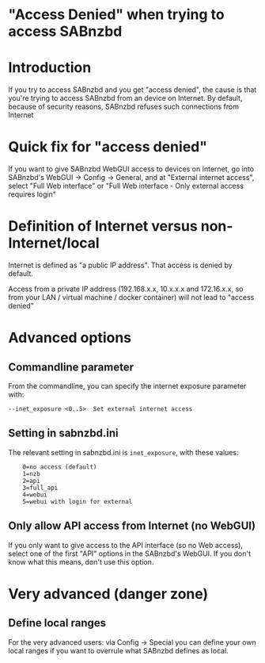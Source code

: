 # "Access Denied" when trying to access SABnzbd

# Introduction

If you try to access SABnzbd and you get "access denied", the cause is that you're trying to access SABnzbd from an device on Internet. 
By default, because of security reasons, SABnzbd refuses such connections from Internet

# Quick fix for "access denied"

If you want to give SABnzbd WebGUI access to devices on Internet, go into SABnzbd's WebGUI -> Config -> General, 
and at "External internet access", select "Full Web interface"  or "Full Web interface - Only external access requires login"

# Definition of Internet versus non-Internet/local

Internet is defined as "a public IP address". That access is denied by default.

Access from a private IP address (192.168.x.x, 10.x.x.x and 172.16.x.x, so from your LAN / virtual machine / docker container) will not lead to "access denied"

# Advanced options
## Commandline parameter

From the commandline, you can specify the internet exposure parameter with:

```
--inet_exposure <0..5>  Set external internet access
```

## Setting in sabnzbd.ini

The relevant setting in sabnzbd.ini is `inet_exposure`, with these values:

```
    0=no access (default)
    1=nzb
    2=api
    3=full_api
    4=webui
    5=webui with login for external
```


## Only allow API access from Internet (no WebGUI)

If you only want to give access to the API interface (so no Web access), select one of the first "API" options in the SABnzbd's WebGUI.
If you don't know what this means, don't use this option.


# Very advanced (danger zone)

## Define local ranges

For the very advanced users: via Config -> Special you can define your own local ranges if you want to overrule what SABnzbd defines as local.



    


